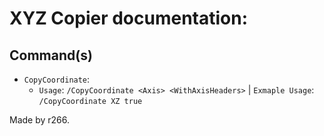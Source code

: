 # XYZ Copier documentation:

## Command(s)
- `CopyCoordinate`:
  - `Usage`: `/CopyCoordinate <Axis> <WithAxisHeaders>` | `Exmaple Usage`: `/CopyCoordinate XZ true`


Made by r266.
